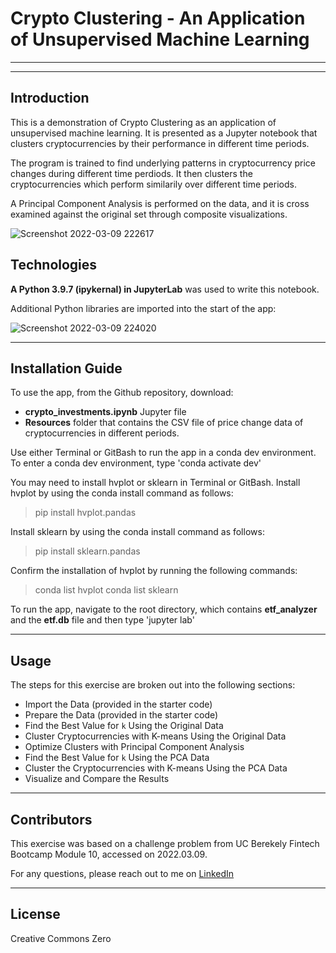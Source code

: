 # Crypto Clustering - An Application of Unsupervised Machine Learning
---
---
## Introduction

This is a demonstration of Crypto Clustering as an application of unsupervised machine learning. It is presented as a Jupyter notebook that clusters cryptocurrencies by their performance in different time periods. 

The program is trained to find underlying patterns in cryptocurrency price changes during different time perdiods. It then clusters the cryptocurrencies which perform similarily over different time periods. 

A Principal Component Analysis is performed on the data, and it is cross examined against the original set through composite visualizations.

![Screenshot 2022-03-09 222617](https://user-images.githubusercontent.com/95719899/157596751-4b9fcb98-7246-42a6-a882-b60b09669b56.jpg)

## Technologies

**A Python 3.9.7 (ipykernal) in JupyterLab** was used to write this notebook.


Additional Python libraries are imported into the start of the app: 


![Screenshot 2022-03-09 224020](https://user-images.githubusercontent.com/95719899/157596978-ce48d230-4397-4cf2-84f5-1318a660e56e.jpg)




---

## Installation Guide

To use the app, from the Github repository, download:
- **crypto_investments.ipynb** Jupyter file 
- **Resources** folder that contains the CSV file of price change data of cryptocurrencies in different periods.

Use either Terminal or GitBash to run the app in a conda dev environment. 
To enter a conda dev environment, type
'conda activate dev'

You may need to install hvplot or sklearn in Terminal or GitBash.
Install hvplot by using the conda install command as follows:
> pip install hvplot.pandas

Install sklearn by using the conda install command as follows:
> pip install sklearn.pandas

Confirm the installation of hvplot by running the following commands:
> conda list hvplot
> conda list sklearn

To run the app, navigate to the root directory, which contains **etf_analyzer** and the **etf.db** file and then type
'jupyter lab'



---

## Usage

The steps for this exercise are broken out into the following sections:

* Import the Data (provided in the starter code)
* Prepare the Data (provided in the starter code)
* Find the Best Value for `k` Using the Original Data
* Cluster Cryptocurrencies with K-means Using the Original Data
* Optimize Clusters with Principal Component Analysis
* Find the Best Value for `k` Using the PCA Data
* Cluster the Cryptocurrencies with K-means Using the PCA Data
* Visualize and Compare the Results



---

## Contributors

This exercise was based on a challenge problem from UC Berekely Fintech Bootcamp Module 10, accessed on 2022.03.09. 

For any questions, please reach out to me on [LinkedIn](https://www.linkedin.com/in/lari-rupp-5baa49153/)

---

## License

Creative Commons Zero






